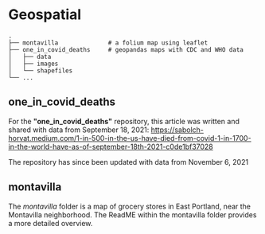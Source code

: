 # Geospatial

    .
    ├── montavilla              # a folium map using leaflet
    ├── one_in_covid_deaths     # geopandas maps with CDC and WHO data
    │   ├── data                
    │   ├── images              
    │   └── shapefiles          
    └── ...

## one_in_covid_deaths
For the **"one_in_covid_deaths"** repository, this article was written and shared with data from September 18, 2021:
https://sabolch-horvat.medium.com/1-in-500-in-the-us-have-died-from-covid-1-in-1700-in-the-world-have-as-of-september-18th-2021-c0de1bf37028

The repository has since been updated with data from November 6, 2021

## montavilla
The *montavilla* folder is a map of grocery stores in East Portland, near the Montavilla neighborhood.
The ReadME within the montavilla folder provides a more detailed overview.
